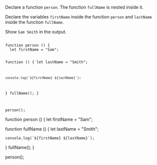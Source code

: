 Declare a function `person`. 
The function `fullName` is nested inside it. 

Declare the variables `firstName` inside the function `person` 
and
`lastName` inside the function `fullName`. 

Show `Sam Smith` in the output. 

<Editor type="exercise" lang="javascript">
<code>
function person () {
  let firstName = "Sam";
  
  function  () {
    let lastName = "Smith";

    console.log(`${firstName} ${lastName}`);
  }
  fullName();
} 

person();
</code>

<solution>
function person () {
  let firstName = "Sam";
  
  function fullName () {
    let lastName = "Smith";

    console.log(`${firstName} ${lastName}`);
  }
  fullName();
} 

person();
</solution>
</Editor>